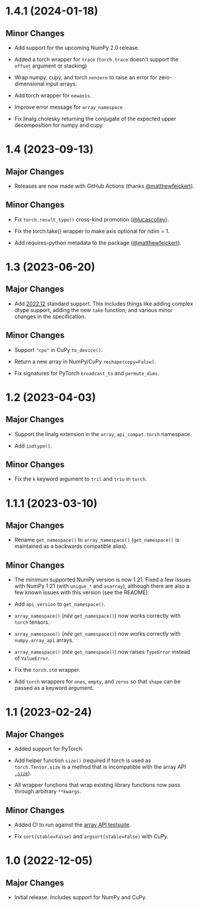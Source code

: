 # 1.4.1 (2024-01-18)

## Minor Changes

- Add support for the upcoming NumPy 2.0 release.

- Added a torch wrapper for `trace` (`torch.trace` doesn't support the
  `offset` argument or stacking)

- Wrap numpy, cupy, and torch `nonzero` to raise an error for zero-dimensional
  input arrays.

- Add torch wrapper for `newaxis`.

- Improve error message for `array_namespace`

- Fix linalg.cholesky returning the conjugate of the expected upper
  decomposition for numpy and cupy.

# 1.4 (2023-09-13)

## Major Changes

- Releases are now made with GitHub Actions (thanks
  [@matthewfeickert](https://github.com/matthewfeickert)).

## Minor Changes

- Fix `torch.result_type()` cross-kind promotion
  ([@lucascolley](https://github.com/lucascolley)).

- Fix the torch.take() wrapper to make axis optional for ndim = 1.

- Add requires-python metadata to the package
  ([@matthewfeickert](https://github.com/matthewfeickert)).

# 1.3 (2023-06-20)

## Major Changes

- Add [2022.12](https://data-apis.org/array-api/2022.12/) standard support.
  This includes things like adding complex dtype support, adding the new
  `take` function, and various minor changes in the specification.

## Minor Changes

- Support `"cpu"` in CuPy `to_device()`.

- Return a new array in NumPy/CuPy `reshape(copy=False)`.

- Fix signatures for PyTorch `broadcast_to` and `permute_dims`.

# 1.2 (2023-04-03)

## Major Changes

- Support the linalg extension in the `array_api_compat.torch` namespace.

- Add `isdtype()`.

## Minor Changes

- Fix the `k` keyword argument to `tril` and `triu` in `torch`.

# 1.1.1 (2023-03-10)

## Major Changes

- Rename `get_namespace()` to `array_namespace()` (`get_namespace()` is
  maintained as a backwards compatible alias).

## Minor Changes

- The minimum supported NumPy version is now 1.21. Fixed a few issues with
  NumPy 1.21 (with `unique_*` and `asarray`), although there are also a few
  known issues with this version (see the README).

- Add `api_version` to `get_namespace()`.

- `array_namespace()` (*née* `get_namespace()`) now works correctly with
  `torch` tensors.

- `array_namespace()` (*née* `get_namespace()`) now works correctly with
  `numpy.array_api` arrays.

- `array_namespace()` (*née* `get_namespace()`) now raises `TypeError` instead
  of `ValueError`.

- Fix the `torch.std` wrapper.

- Add `torch` wrappers for `ones`, `empty`, and `zeros` so that `shape` can be
  passed as a keyword argument.

# 1.1 (2023-02-24)

## Major Changes

- Added support for PyTorch.

- Add helper function `size()` (required if torch is used as
  `torch.Tensor.size` is a method that is incompatible with the array API
  [`.size`](https://data-apis.org/array-api/latest/API_specification/generated/array_api.array.size.html#array_api.array.size)).

- All wrapper functions that wrap existing library functions now pass through
  arbitrary `**kwargs`.

## Minor Changes

- Added CI to run against the [array API testsuite](https://github.com/data-apis/array-api-tests).

- Fix `sort(stable=False)` and `argsort(stable=False)` with CuPy.

# 1.0 (2022-12-05)

## Major Changes

- Initial release. Includes support for NumPy and CuPy.
